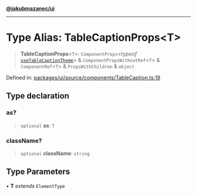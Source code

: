 [**@jakubmazanec/ui**](../README.md)

---

# Type Alias: TableCaptionProps\<T\>

> **TableCaptionProps**\<`T`\>: `ComponentProps`\<_typeof_
> [`useTableCaptionTheme`](../functions/useTableCaptionTheme.md)\> &
> `ComponentPropsWithoutRef`\<`T`\> & `ComponentRef`\<`T`\> & `PropsWithChildren` & `object`

Defined in:
[packages/ui/source/components/TableCaption.ts:19](https://github.com/jakubmazanec/tools/blob/412167e80a7675933e43d5220a19d05130301e2d/packages/ui/source/components/TableCaption.ts#L19)

## Type declaration

### as?

> `optional` **as**: `T`

### className?

> `optional` **className**: `string`

## Type Parameters

• **T** _extends_ `ElementType`
